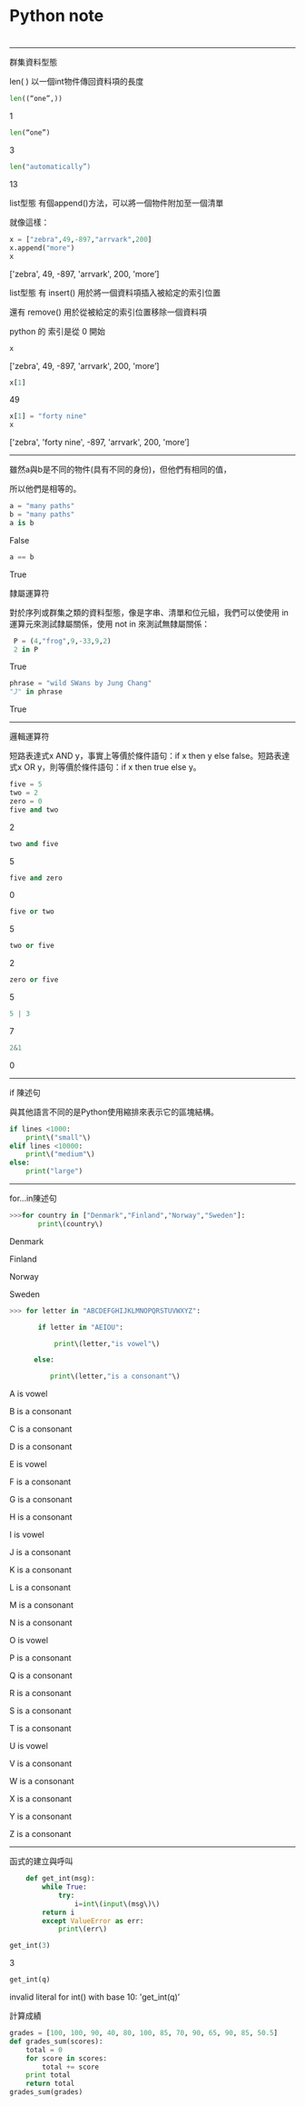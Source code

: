 # Python note

# 

---

群集資料型態

len\( \) 以一個int物件傳回資料項的長度

```python
len((“one”,))
```

1

```python
len(“one”)
```

3

```python
len("automatically”)
```

13

list型態 有個append\(\)方法，可以將一個物件附加至一個清單

就像這樣：

```python
x = ["zebra",49,-897,"arrvark",200]
x.append("more")
x
```

\['zebra', 49, -897, 'arrvark', 200, 'more’\]

list型態 有 insert\(\) 用於將一個資料項插入被給定的索引位置

還有 remove\(\) 用於從被給定的索引位置移除一個資料項

python 的 索引是從 0 開始

```python
x
```

\['zebra', 49, -897, 'arrvark', 200, 'more’\]

```python
x[1]
```

49

```python
x[1] = "forty nine"
x
```

\['zebra', 'forty nine', -897, 'arrvark', 200, 'more’\]

---

雖然a與b是不同的物件\(具有不同的身份\)，但他們有相同的值，

所以他們是相等的。

```python
a = "many paths"
b = "many paths"
a is b
```

False

```python
a == b
```

True

隸屬運算符

對於序列或群集之類的資料型態，像是字串、清單和位元組，我們可以使使用 in 運算元來測試隸屬關係，使用 not in 來測試無隸屬關係：

```python
 P = (4,"frog",9,-33,9,2)
 2 in P
```

True

```python
phrase = "wild SWans by Jung Chang"
"J" in phrase
```

True

---

邏輯運算符

短路表達式x AND y，事實上等價於條件語句：if x then y else false。短路表達式x OR y，則等價於條件語句：if x then true else y。

```python
five = 5
two = 2
zero = 0
five and two
```

2

```python
two and five
```

5

```python
five and zero
```

0

```python
five or two
```

5

```python
two or five
```

2

```python
zero or five
```

5

```python
5 | 3
```

7

```python
2&1
```

0

---

if 陳述句

與其他語言不同的是Python使用縮排來表示它的區塊結構。

```py
if lines <1000:
    print\("small"\)
elif lines <10000:
    print\("medium"\)
else:
    print("large")
```

---

for...in陳述句

```py
>>>for country in ["Denmark","Finland","Norway","Sweden"]:
       print\(country\)
```

Denmark

Finland

Norway

Sweden

```py
>>> for letter in "ABCDEFGHIJKLMNOPQRSTUVWXYZ":    

       if letter in "AEIOU":

           print\(letter,"is vowel"\)

      else:

          print\(letter,"is a consonant"\)
```

A is vowel

B is a consonant

C is a consonant

D is a consonant

E is vowel

F is a consonant

G is a consonant

H is a consonant

I is vowel

J is a consonant

K is a consonant

L is a consonant

M is a consonant

N is a consonant

O is vowel

P is a consonant

Q is a consonant

R is a consonant

S is a consonant

T is a consonant

U is vowel

V is a consonant

W is a consonant

X is a consonant

Y is a consonant

Z is a consonant

---

函式的建立與呼叫

```py
    def get_int(msg):
        while True:
            try:
                i=int\(input\(msg\)\)
        return i
        except ValueError as err:
            print\(err\)
```

```python
get_int(3)
```

3

```python
get_int(q)
```

invalid literal for int\(\) with base 10: 'get\_int\(q\)’



計算成績

```python
grades = [100, 100, 90, 40, 80, 100, 85, 70, 90, 65, 90, 85, 50.5]
def grades_sum(scores):
    total = 0
    for score in scores:
        total += score
    print total
    return total
grades_sum(grades)
```



